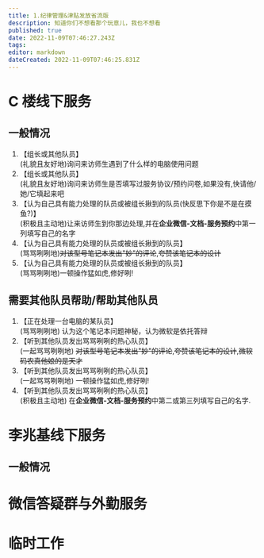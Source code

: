 ```yaml
---
title: 1.纪律管理&津贴发放省流版
description: 知道你们不想看那个玩意儿，我也不想看
published: true
date: 2022-11-09T07:46:27.243Z
tags: 
editor: markdown
dateCreated: 2022-11-09T07:46:25.831Z
---
```


# C 楼线下服务

## 一般情况

1.  【组长或其他队员】  
            (礼貌且友好地)询问来访师生遇到了什么样的电脑使用问题
2.  【组长或其他队员】  
            (礼貌且友好地)询问来访师生是否填写过服务协议/预约问卷,如果没有,快请他/她/它填起来吧
3.  【认为自己具有能力处理的队员或被组长揪到的队员(快反思下你是不是在摸鱼?)】  
            (积极且主动地)让来访师生到你那边处理,并在**企业微信-文档-服务预约**中第一列填写自己的名字
4.  【认为自己具有能力处理的队员或被组长揪到的队员】  
            (骂骂咧咧地)~~对该型号笔记本发出"妙"的评论~~,~~夸赞该笔记本的设计~~
5.  【认为自己具有能力处理的队员或被组长揪到的队员】  
            (骂骂咧咧地)一顿操作猛如虎,修好咧!

## 需要其他队员帮助/帮助其他队员

1. 【正在处理一台电脑的某队员】  
    (骂骂咧咧地) 认为这个笔记本问题神秘，认为微软是依托答辩
2. 【听到其他队员发出骂骂咧咧的热心队员】  
            (一起骂骂咧咧地) ~~对该型号笔记本发出"妙"的评论~~,~~夸赞该笔记本的设计~~,~~微软码农真他娘的是天才~~
3. 【听到其他队员发出骂骂咧咧的热心队员】  
            (一起骂骂咧咧地) 一顿操作猛如虎,修好咧!
4. 【听到其他队员发出骂骂咧咧的热心队员】  
            (积极且主动地) 在**企业微信-文档-服务预约**中第二或第三列填写自己的名字.

## 

# 李兆基线下服务

## 一般情况


# 微信答疑群与外勤服务


# 临时工作